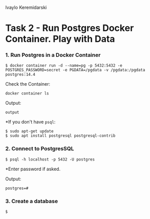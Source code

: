 Ivaylo Keremidarski
# Task 2 - Run Postgres Docker Container. Play with Data

### 1. Run Postgres in a Docker Container
```
$ docker container run -d --name=pg -p 5432:5432 -e POSTGRES_PASSWORD=secret -e PGDATA=/pgdata -v /pgdata:/pgdata postgres:14.4
```

Check the Container:
```
docker container ls
```
Output:
```
output
```

*If you don't have `psql`:
```
$ sudo apt-get update
$ sudo apt install postgresql postgresql-contrib 
```

### 2. Connect to PostgresSQL
```
$ psql -h localhost -p 5432 -U postgres
```
*Enter password if asked.

Output:
```
postgres=#
```

### 3. Create a database
```
$ 
```

